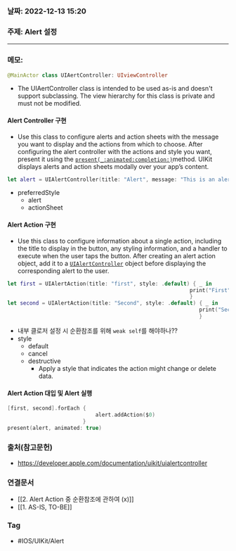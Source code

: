 ### 날짜: 2022-12-13 15:20

### 주제: Alert 설정
---
### 메모: 
~~~ swift 
@MainActor class UIAertController: UIviewController 
~~~
- The UIAertController class is intended to be used as-is and doesn't support subclassing. The view hierarchy for this class is private and must not be modified. 
#### Alert Controller 구현
- Use this class to configure alerts and action sheets with the message you want to display and the actions from which to choose. After configuring the alert controller with the actions and style you want, present it using the [`present(_:animated:completion:)`](https://developer.apple.com/documentation/uikit/uiviewcontroller/1621380-present)method. UIKit displays alerts and action sheets modally over your app’s content.
~~~ swift 
let alert = UIAlertController(title: "Alert", message: "This is an alert.", preferredStyle: .alert)
~~~
- preferredStyle 
	- alert
	- actionSheet
#### Alert Action 구현
- Use this class to configure information about a single action, including the title to display in the button, any styling information, and a handler to execute when the user taps the button. After creating an alert action object, add it to a [`UIAlertController`](https://developer.apple.com/documentation/uikit/uialertcontroller) object before displaying the corresponding alert to the user.
~~~ swift
let first = UIAlertAction(title: "first", style: .default) { _ in 
														  print("First")
														  } 
let second = UIAlertAction(title: "Second", style: .default) { _ in 
															 print("Second")
															 }
~~~
- 내부 클로저 설정 시 순환참조를 위해 <code>weak self</code>를 해야하나?? 
- style 
	- default 
	- cancel 
	- destructive 
		- Apply a style that indicates the action might change or delete data. 
#### Alert Action 대입 및 Alert 실행
~~~ swift 
[first, second].forEach { 
							alert.addAction($0)
						}
present(alert, animated: true)
~~~

### 출처(참고문헌) 
- https://developer.apple.com/documentation/uikit/uialertcontroller

### 연결문서 
- [[2. Alert Action 중 순환참조에 관하여 (x)]]
- [[1. AS-IS, TO-BE]]

### Tag
- #IOS/UIKit/Alert 